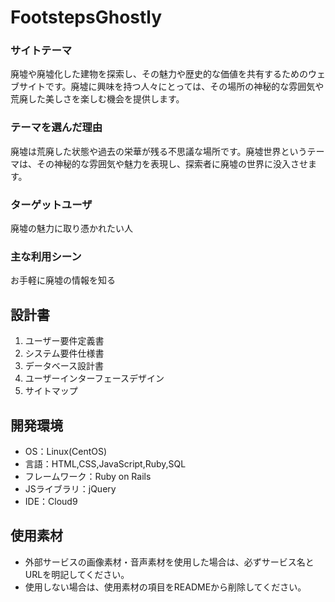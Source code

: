 # FootstepsGhostly

### サイトテーマ
廃墟や廃墟化した建物を探索し、その魅力や歴史的な価値を共有するためのウェブサイトです。廃墟に興味を持つ人々にとっては、その場所の神秘的な雰囲気や荒廃した美しさを楽しむ機会を提供します。


### テーマを選んだ理由
廃墟は荒廃した状態や過去の栄華が残る不思議な場所です。廃墟世界というテーマは、その神秘的な雰囲気や魅力を表現し、探索者に廃墟の世界に没入させます。

### ターゲットユーザ
廃墟の魅力に取り憑かれたい人

### 主な利用シーン
お手軽に廃墟の情報を知る

## 設計書
1. ユーザー要件定義書
2. システム要件仕様書
3. データベース設計書
4. ユーザーインターフェースデザイン
5. サイトマップ


## 開発環境
- OS：Linux(CentOS)
- 言語：HTML,CSS,JavaScript,Ruby,SQL
- フレームワーク：Ruby on Rails
- JSライブラリ：jQuery
- IDE：Cloud9

## 使用素材
- 外部サービスの画像素材・音声素材を使用した場合は、必ずサービス名とURLを明記してください。
- 使用しない場合は、使用素材の項目をREADMEから削除してください。